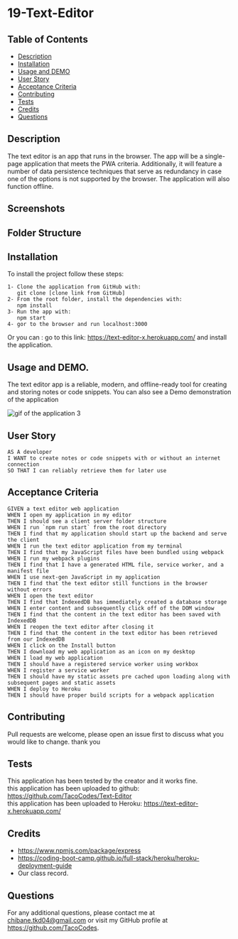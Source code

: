 # 19-Text-Editor

## Table of Contents

- [Description](#description)
- [Installation](#installation)
- [Usage and DEMO](#usage-and-demogit)
- [User Story](#user-story)
- [Acceptance Criteria](#acceptance-criteria)
- [Contributing](#contributing)
- [Tests](#tests)
- [Credits](#credits)
- [Questions](#questions)

## Description

The text editor is an app that runs in the browser. 
The app will be a single-page application that meets the PWA criteria.
Additionally, it will feature a number of data persistence techniques that serve as redundancy in case one of the options is not supported by the browser. 
The application will also function offline.

## Screenshots
## Folder Structure <br>

## Installation
To install the project follow these steps:
```
1- Clone the application from GitHub with:
   git clone [clone link from GitHub]
2- From the root folder, install the dependencies with:
   npm install
3- Run the app with:
   npm start
4- gor to the browser and run localhost:3000
```
Or you can : 
go to this link: https://text-editor-x.herokuapp.com/
and install the application.

## Usage and DEMO.

The text editor app is a reliable, modern, and offline-ready tool for creating and storing notes or code snippets.
You can also see a Demo demonstration of the application 

![gif of the application 3](./assets/images/gif.gif)

## User Story
```
AS A developer
I WANT to create notes or code snippets with or without an internet connection
SO THAT I can reliably retrieve them for later use
```
## Acceptance Criteria
```
GIVEN a text editor web application
WHEN I open my application in my editor
THEN I should see a client server folder structure
WHEN I run `npm run start` from the root directory
THEN I find that my application should start up the backend and serve the client
WHEN I run the text editor application from my terminal
THEN I find that my JavaScript files have been bundled using webpack
WHEN I run my webpack plugins
THEN I find that I have a generated HTML file, service worker, and a manifest file
WHEN I use next-gen JavaScript in my application
THEN I find that the text editor still functions in the browser without errors
WHEN I open the text editor
THEN I find that IndexedDB has immediately created a database storage
WHEN I enter content and subsequently click off of the DOM window
THEN I find that the content in the text editor has been saved with IndexedDB
WHEN I reopen the text editor after closing it
THEN I find that the content in the text editor has been retrieved from our IndexedDB
WHEN I click on the Install button
THEN I download my web application as an icon on my desktop
WHEN I load my web application
THEN I should have a registered service worker using workbox
WHEN I register a service worker
THEN I should have my static assets pre cached upon loading along with subsequent pages and static assets
WHEN I deploy to Heroku
THEN I should have proper build scripts for a webpack application
```
## Contributing
Pull requests are welcome, please open an issue first to discuss what you would like to change. thank you

## Tests
This application has been tested by the creator and it works fine.<br>
this application has been uploaded to github: https://github.com/TacoCodes/Text-Editor <br>
this application has been uploaded to Heroku: https://text-editor-x.herokuapp.com/

## Credits
- https://www.npmjs.com/package/express
- https://coding-boot-camp.github.io/full-stack/heroku/heroku-deployment-guide
- Our class record. 

## Questions
For any additional questions, please contact me at chibane.tkd04@gmail.com or visit my GitHub profile at https://github.com/TacoCodes.

